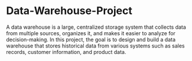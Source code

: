 # Data-Warehouse-Project
A data warehouse is a large, centralized storage system that collects data from multiple sources, organizes it, and makes it easier to analyze for decision-making.  In this project, the goal is to design and build a data warehouse that stores historical data from various systems such as sales records, customer information, and product data. 

